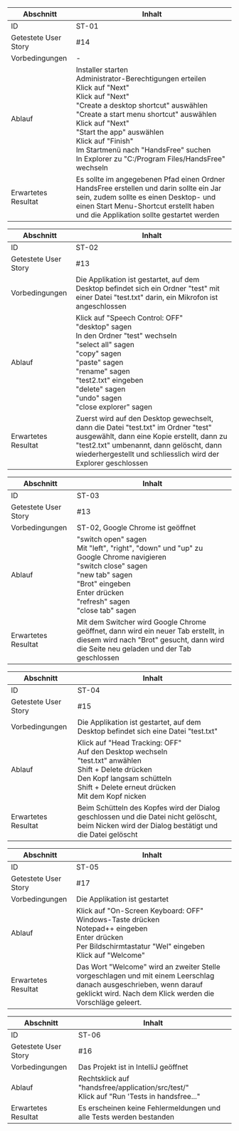 Abschnitt | Inhalt
--- | ---
ID | ST-01
Getestete User Story | #14
Vorbedingungen | \-
Ablauf | Installer starten<br>Administrator-Berechtigungen erteilen<br>Klick auf "Next"<br>Klick auf "Next"<br>"Create a desktop shortcut" auswählen<br>"Create a start menu shortcut" auswählen<br>Klick auf "Next"<br>"Start the app" auswählen<br>Klick auf "Finish"<br>Im Startmenü nach "HandsFree" suchen<br>In Explorer zu "C:/Program Files/HandsFree" wechseln
Erwartetes Resultat | Es sollte im angegebenen Pfad einen Ordner HandsFree erstellen und darin sollte ein Jar sein, zudem sollte es einen Desktop- und einen Start Menu-Shortcut erstellt haben und die Applikation sollte gestartet werden

Abschnitt | Inhalt
--- | ---
ID | ST-02
Getestete User Story | #13
Vorbedingungen | Die Applikation ist gestartet, auf dem Desktop befindet sich ein Ordner "test" mit einer Datei "test.txt" darin, ein Mikrofon ist angeschlossen
Ablauf | Klick auf "Speech Control: OFF"<br>"desktop" sagen<br>In den Ordner "test" wechseln<br>"select all" sagen<br>"copy" sagen<br>"paste" sagen<br>"rename" sagen<br>"test2.txt" eingeben<br>"delete" sagen<br>"undo" sagen<br>"close explorer" sagen
Erwartetes Resultat | Zuerst wird auf den Desktop gewechselt, dann die Datei "test.txt" im Ordner "test" ausgewählt, dann eine Kopie erstellt, dann zu "test2.txt" umbenannt, dann gelöscht, dann wiederhergestellt und schliesslich wird der Explorer geschlossen

Abschnitt | Inhalt
--- | ---
ID | ST-03
Getestete User Story | #13
Vorbedingungen | ST-02, Google Chrome ist geöffnet
Ablauf | "switch open" sagen<br>Mit "left", "right", "down" und "up" zu Google Chrome navigieren<br>"switch close" sagen<br>"new tab" sagen<br>"Brot" eingeben<br>Enter drücken<br>"refresh" sagen<br>"close tab" sagen
Erwartetes Resultat | Mit dem Switcher wird Google Chrome geöffnet, dann wird ein neuer Tab erstellt, in diesem wird nach "Brot" gesucht, dann wird die Seite neu geladen und der Tab geschlossen

Abschnitt | Inhalt
--- | ---
ID | ST-04
Getestete User Story | #15
Vorbedingungen | Die Applikation ist gestartet, auf dem Desktop befindet sich eine Datei "test.txt"
Ablauf | Klick auf "Head Tracking: OFF"<br>Auf den Desktop wechseln<br>"test.txt" anwählen<br>Shift + Delete drücken<br>Den Kopf langsam schütteln<br>Shift + Delete erneut drücken<br>Mit dem Kopf nicken
Erwartetes Resultat | Beim Schütteln des Kopfes wird der Dialog geschlossen und die Datei nicht gelöscht, beim Nicken wird der Dialog bestätigt und die Datei gelöscht

Abschnitt | Inhalt
--- | ---
ID | ST-05
Getestete User Story | #17
Vorbedingungen | Die Applikation ist gestartet
Ablauf | Klick auf "On-Screen Keyboard: OFF"<br>Windows-Taste drücken<br>Notepad++ eingeben<br>Enter drücken<br>Per Bildschirmtastatur "Wel" eingeben<br>Klick auf "Welcome"
Erwartetes Resultat | Das Wort "Welcome" wird an zweiter Stelle vorgeschlagen und mit einem Leerschlag danach ausgeschrieben, wenn darauf geklickt wird. Nach dem Klick werden die Vorschläge geleert.

Abschnitt | Inhalt
--- | ---
ID | ST-06
Getestete User Story | #16
Vorbedingungen | Das Projekt ist in IntelliJ geöffnet
Ablauf | Rechtsklick auf "handsfree/application/src/test/"<br>Klick auf "Run 'Tests in handsfree..."
Erwartetes Resultat | Es erscheinen keine Fehlermeldungen und alle Tests werden bestanden